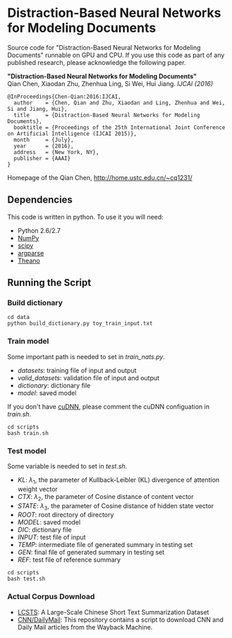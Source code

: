 # Distraction-Based Neural Networks for Modeling Documents

Source code for "Distraction-Based Neural Networks for Modeling Documents" runnable on GPU and CPU. 
If you use this code as part of any published research, please acknowledge the following paper.

**"Distraction-Based Neural Networks for Modeling Documents"**  
Qian Chen, Xiaodan Zhu, Zhenhua Ling, Si Wei, Hui Jiang. *IJCAI (2016)*

    @InProceedings{Chen-Qian:2016:IJCAI,
      author    = {Chen, Qian and Zhu, Xiaodan and Ling, Zhenhua and Wei, Si and Jiang, Hui},
      title     = {Distraction-Based Neural Networks for Modeling Documents},
      booktitle = {Proceedings of the 25th International Joint Conference on Artificial Intelligence (IJCAI 2015)},
      month     = {July},
      year      = {2016},
      address   = {New York, NY},
      publisher = {AAAI}
    }
    
Homepage of the Qian Chen, http://home.ustc.edu.cn/~cq1231/

## Dependencies

This code is written in python. To use it you will need:

- Python 2.6/2.7
- [NumPy](http://www.numpy.org/)
- [scipy](http://www.scipy.org/)
- [argparse](https://www.google.ca/search?q=argparse&oq=argparse&aqs=chrome..69i57.1260j0j1&sourceid=chrome&es_sm=122&ie=UTF-8#q=argparse+pip)
- [Theano](http://www.deeplearning.net/software/theano/)

## Running the Script
### Build dictionary
```
cd data
python build_dictionary.py toy_train_input.txt
```
### Train model
Some important path is needed to set in *train_nats.py*.
- *datasets*: training file of input and output
- *valid_datasets*: validation file of input and output
- *dictionary*: dictionary file
- *model*: saved model

If you don't have [cuDNN](https://developer.nvidia.com/cudnn), please comment the cuDNN configuation in *train.sh*.
```
cd scripts
bash train.sh
```
### Test model
Some variable is needed to set in *test.sh*.
- *KL*:  $\lambda_1$, the parameter of Kullback-Leibler (KL) divergence of attention weight vector
- *CTX*: $\lambda_2$, the parameter of Cosine distance of content vector
- *STATE*: $\lambda_3$, the parameter of Cosine distance of hidden state vector
- *ROOT*: root directory of directory
- *MODEL*: saved model
- *DIC*: dictionary file
- *INPUT*: test file of input
- *TEMP*: intermediate file of generated summary in testing set
- *GEN*: final file of generated summary in testing set
- *REF*: test file of reference summary
```
cd scripts
bash test.sh
```
### Actual Corpus Download
- [LCSTS](http://icrc.hitsz.edu.cn/Article/show/139.html): A Large-Scale Chinese Short Text Summarization Dataset
- [CNN/DailyMail](https://github.com/deepmind/rc-data/): This repository contains a script to download CNN and Daily Mail articles from the Wayback Machine.

